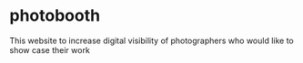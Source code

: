# photobooth
This website to increase digital visibility of photographers who would like to show case their work 
